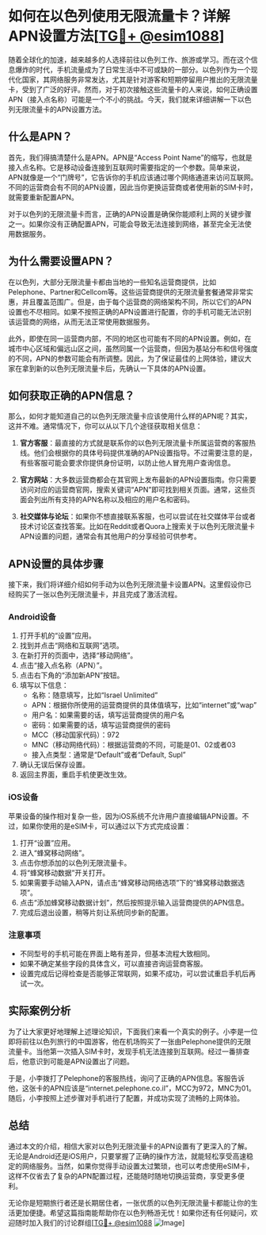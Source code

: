 # 如何在以色列使用无限流量卡？详解APN设置方法[[TG💪+ @esim1088](https://t.me/s/esim1088)]

随着全球化的加速，越来越多的人选择前往以色列工作、旅游或学习。而在这个信息爆炸的时代，手机流量成为了日常生活中不可或缺的一部分。以色列作为一个现代化国家，其网络服务非常发达，尤其是针对游客和短期停留用户推出的无限流量卡，受到了广泛的好评。然而，对于初次接触这些流量卡的人来说，如何正确设置APN（接入点名称）可能是一个不小的挑战。今天，我们就来详细讲解一下以色列无限流量卡的APN设置方法。

## 什么是APN？

首先，我们得搞清楚什么是APN。APN是“Access Point Name”的缩写，也就是接入点名称。它是移动设备连接到互联网时需要指定的一个参数。简单来说，APN就像是一个“门牌号”，它告诉你的手机应该通过哪个网络通道来访问互联网。不同的运营商会有不同的APN设置，因此当你更换运营商或者使用新的SIM卡时，就需要重新配置APN。

对于以色列的无限流量卡而言，正确的APN设置是确保你能顺利上网的关键步骤之一。如果你没有正确配置APN，可能会导致无法连接到网络，甚至完全无法使用数据服务。

## 为什么需要设置APN？

在以色列，大部分无限流量卡都由当地的一些知名运营商提供，比如Pelephone、Partner和Cellcom等。这些运营商提供的无限流量套餐通常非常实惠，并且覆盖范围广。但是，由于每个运营商的网络架构不同，所以它们的APN设置也不尽相同。如果不按照正确的APN设置进行配置，你的手机可能无法识别该运营商的网络，从而无法正常使用数据服务。

此外，即使在同一运营商内部，不同的地区也可能有不同的APN设置。例如，在城市中心区域和偏远山区之间，虽然同属一个运营商，但因为基站分布和信号强度的不同，APN的参数可能会有所调整。因此，为了保证最佳的上网体验，建议大家在拿到新的以色列无限流量卡后，先确认一下具体的APN设置。

## 如何获取正确的APN信息？

那么，如何才能知道自己的以色列无限流量卡应该使用什么样的APN呢？其实，这并不难。通常情况下，你可以从以下几个途径获取相关信息：

1. **官方客服**：最直接的方式就是联系你的以色列无限流量卡所属运营商的客服热线。他们会根据你的具体号码提供准确的APN设置指导。不过需要注意的是，有些客服可能会要求你提供身份证明，以防止他人冒充用户查询信息。

2. **官方网站**：大多数运营商都会在其官网上发布最新的APN设置指南。你只需要访问对应的运营商官网，搜索关键词“APN”即可找到相关页面。通常，这些页面会列出所有支持的APN名称以及相应的用户名和密码。

3. **社交媒体与论坛**：如果你不想直接联系客服，也可以尝试在社交媒体平台或者技术讨论区查找答案。比如在Reddit或者Quora上搜索关于以色列无限流量卡APN设置的问题，通常会有其他用户的分享经验可供参考。

## APN设置的具体步骤

接下来，我们将详细介绍如何手动为以色列无限流量卡设置APN。这里假设你已经购买了一张以色列无限流量卡，并且完成了激活流程。

### Android设备

1. 打开手机的“设置”应用。
2. 找到并点击“网络和互联网”选项。
3. 在新打开的页面中，选择“移动网络”。
4. 点击“接入点名称（APN）”。
5. 点击右下角的“添加新APN”按钮。
6. 填写以下信息：
   - 名称：随意填写，比如“Israel Unlimited”
   - APN：根据你所使用的运营商提供的具体值填写，比如“internet”或“wap”
   - 用户名：如果需要的话，填写运营商提供的用户名
   - 密码：如果需要的话，填写运营商提供的密码
   - MCC（移动国家代码）：972
   - MNC（移动网络代码）：根据运营商的不同，可能是01、02或者03
   - 接入点类型：通常是“Default”或者“Default, Supl”
7. 确认无误后保存设置。
8. 返回主界面，重启手机使更改生效。

### iOS设备

苹果设备的操作相对复杂一些，因为iOS系统不允许用户直接编辑APN设置。不过，如果你使用的是eSIM卡，可以通过以下方式完成设置：

1. 打开“设置”应用。
2. 进入“蜂窝移动网络”。
3. 点击你想添加的以色列无限流量卡。
4. 将“蜂窝移动数据”开关打开。
5. 如果需要手动输入APN，请点击“蜂窝移动网络选项”下的“蜂窝移动数据选项”。
6. 点击“添加蜂窝移动数据计划”，然后按照提示输入运营商提供的APN信息。
7. 完成后退出设置，稍等片刻让系统同步新的配置。

### 注意事项

- 不同型号的手机可能在界面上略有差异，但基本流程大致相同。
- 如果不确定某些字段的具体含义，可以直接咨询运营商客服。
- 设置完成后记得检查是否能够正常联网，如果不成功，可以尝试重启手机后再试一次。

## 实际案例分析

为了让大家更好地理解上述理论知识，下面我们来看一个真实的例子。小李是一位即将前往以色列旅行的中国游客，他在机场购买了一张由Pelephone提供的无限流量卡。当他第一次插入SIM卡时，发现手机无法连接到互联网。经过一番排查后，他意识到可能是APN设置出了问题。

于是，小李拨打了Pelephone的客服热线，询问了正确的APN信息。客服告诉他，这张卡的APN应该是“internet.pelephone.co.il”，MCC为972，MNC为01。随后，小李按照上述步骤对手机进行了配置，并成功实现了流畅的上网体验。

## 总结

通过本文的介绍，相信大家对以色列无限流量卡的APN设置有了更深入的了解。无论是Android还是iOS用户，只要掌握了正确的操作方法，就能轻松享受高速稳定的网络服务。当然，如果你觉得手动设置太过繁琐，也可以考虑使用eSIM卡，这样不仅省去了复杂的APN配置过程，还能随时随地切换运营商，享受更多便利。

无论你是短期旅行者还是长期居住者，一张优质的以色列无限流量卡都能让你的生活更加便捷。希望这篇指南能帮助你在以色列畅游无忧！如果你还有任何疑问，欢迎随时加入我们的讨论群组[[TG💪+ @esim1088](https://t.me/s/esim1088) ![Image](https://i.postimg.cc/4NQfJmqS/Snipaste-2025-05-13-00-14-12.png)]